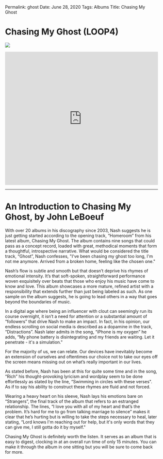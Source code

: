
Permalink: ghost
Date: June 28, 2020
Tags: Albums
Title: Chasing My Ghost

# Chasing My Ghost (LOOP4)

![](https://i.imgur.com/QfDhIQD.jpg)

<iframe style="border: 0; width: 100%; height: 439px;" src="https://bandcamp.com/EmbeddedPlayer/album=3198187528/size=large/bgcol=ffffff/linkcol=333333/artwork=none/transparent=true/" seamless><a href="http://nashp.bandcamp.com/album/chasing-my-ghost-loop4">Chasing My Ghost (LOOP4) by nashp</a></iframe>

---- 

# An Introduction to Chasing My Ghost, by John LeBoeuf

With over 20 albums in his discography since 2003, Nash suggests he is just getting started according to the opening track, “Homeroom” from his latest album, Chasing My Ghost. The album contains nine songs that could pass as a concept record, loaded with great, methodical moments that form a thoughtful, introspective narrative. What would be considered the title track, “Ghost”, Nash confesses, "I've been chasing my ghost too long, I'm not me anymore. Arrived from a broken home, feeling like the chosen one." 

Nash’s flow is subtle and smooth but that doesn’t deprive his rhymes of emotional intensity. It’s that soft-spoken, straightforward performance woven exquisitely over beats that those who enjoy his music have come to know and love. This album showcases a more mature, refined artist with a responsibility that extends further than just being labeled as such. As one sample on the album suggests, he is going to lead others in a way that goes beyond the boundaries of music. 

In a digital age where being an influencer with clout can seemingly run its course overnight, it isn’t a need for attention or a substantial amount of “followers” that drive Nash to make an impact. In fact, in his opinion, our endless scrolling on social media is described as a dopamine in the track, “Distractions”. Nash later admits in the song, “iPhone is my oxygen” he adds, “My phone battery is disintegrating and my friends are waiting. Let it penetrate - it's a simulation." 

For the majority of us, we can relate. Our devices have inevitably become an extension of ourselves and oftentimes our choice not to take our eyes off the screen means missing out on what’s really important in our lives. 

As stated before, Nash has been at this for quite some time and in the song, “Rich” his thought-provoking lyricism and wordplay seem to be done effortlessly as stated by the line, “Swimming in circles with these verses". As if to say his ability to construct these rhymes are fluid and not forced. 

Wearing a heavy heart on his sleeve, Nash lays his emotions bare on “Strangers”, the final track of the album that refers to an estranged relationship. The lines, “I love you with all of my heart and that’s the problem. It’s hard for me to go from talking marriage to silence” makes it clear that he’s hurting but is willing to take the steps necessary to heal, later stating, “Lord knows I'm reaching out for help, but it's only words that they can give me, I still gotta do it by myself." 

Chasing My Ghost is definitely worth the listen. It serves as an album that is easy to digest, clocking in at an overall run time of only 15 minutes. You can make it through the album in one sitting but you will be sure to come back for more.

